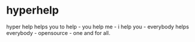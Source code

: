 # hyperhelp
hyper help helps you to help - you help me - i help you - everybody helps everybody - opensource - one and for all.
